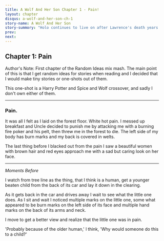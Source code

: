 ```yaml
---
title: A Wolf And Her Son Chapter 1 - Pain!
layout: chapter
disqus: a-wolf-and-her-son-ch-1
story-name: A Wolf And Her Son
story-summory: "Holo continues to live on after Lawrence's death years ago. She then finds Harry an inch from death in the forest near her house, she takes him in as and raises him as one of her own."
prev: 
next: 
---
```

## Chapter 1: Pain ##

Author's Note:  First chapter of the Random Ideas mix mash. The main point of this is that I get random ideas for stories when reading and I decided that I would make tiny stories or one-shots out of them.

This one-shot is a Harry Potter and Spice and Wolf crossover, and sadly I don't own either of them.

---

### Pain.
It was all I felt as I laid on the forest floor. White hot pain. I messed up breakfast and Uncle decided to punish me by attacking me with a burning fire poker and his pelt, then threw me in the forest to die. The left side of my body has burn marks and my back is covered in welts. 

The last thing before I blacked out from the pain I saw a beautiful women with brown hair and red eyes approach me with a sad but caring look on her face.

---

_Moments Before_

I watch from tree line as the thing, that I think is a human, get a younger beaten child from the back of its car and lay it down in the clearing. 

As it gets back in the car and drives away I wait to see what the little one does. As I sit and wait I noticed multiple marks on the little one, some what appeared to be burn marks on the left side of its face and multiple hand marks on the back of its arms and neck.

I move to get a better view and realize that the little one was in pain.

'Probably because of the older human,' I think, 'Why would someone do this to a child?'